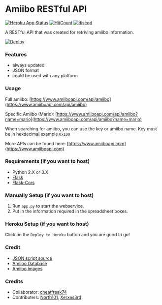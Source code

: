 # Amiibo RESTful API

[![Heroku App Status](http://heroku-shields.herokuapp.com/amiiboapi)](http://amiiboapi.com)
[![HitCount](http://hits.dwyl.com/N3evin/amiiboapi.svg)](http://hits.dwyl.com/N3evin/amiiboapi)
[![discod](https://img.shields.io/badge/Join-Discord-orange.svg?colorB=7289DA&logo=data%3Aimage%2Fpng%3Bbase64%2CiVBORw0KGgoAAAANSUhEUgAAAPUAAADwCAMAAADvotLkAAAAM1BMVEUAAAD%2F%2F%2F%2F%2F%2F%2F%2F%2F%2F%2F%2F%2F%2F%2F%2F%2F%2F%2F%2F%2F%2F%2F%2F%2F%2F%2F%2F%2F%2F%2F%2F%2F%2F%2F%2F%2F%2F%2F%2F%2F%2F%2F%2F%2F%2F%2F%2F%2F%2F%2F%2F%2F%2F%2F%2F%2F%2F%2F%2F%2F%2F%2F%2B3leKCAAAAEHRSTlMAQIAQv%2B%2Bfz2Aw3yBwUK%2BPD%2FW3OwAABYNJREFUeAHt3deWqzAPhuHPljtN93%2Bzf8kasktWHLPHgBj0nk956NVA0zRN0zRN0zRN0zRN07Q%2BkTFWSKMxOKIpFJZVXDJ2jcbCEosJ%2BzUVllo02CeaWXIL9ihHlp2jHdCepRe7s4cVfSc2Rb5CM7q28DUa0THDF8kP6FfkqxTQrYmv04BeOb5OCzo18IUq6NTIVyqjTzNfKYs%2BFb5SM%2FrElyqiS5mvFbpkVK1qVata1apWtapVrWpVq1rVqlY1VK1qVata1apWtapVrWpVR2et9VytWLu4%2BEPUJaQMAMhz0%2B32PIZycXUcBzyagucP%2BTABqzxeVl1Wcl48N%2BVDxlfDUq6odgaPKMUXnPstz38UE%2BGr5K6mDsM6y35TOWetMXjJGLv80vsw4CvjrqR2%2BcscVomz04B6w2RXZDB1t0R1MX%2Ba5zGjNbPEP6YbkPwl1JYAABTWDfPGhnH%2BfR0BLfLVMePR6OvkajRGZm9p%2FQ%2BKcPVCz5dEXCL8ezn456oCmkWrHR7ZdUP8nSiVdSICRbLaAMAQiyX0KLmS8SgJVjsAMDGhW8YlPCpy1QZATuhaMgCAJFYdsWNFqjphx6xQdcGekZeptti1IFNN2LUsUh2wc06i2mDnkkB1we55eeoRuxfkqQfsXhannnFARZo64YBGaWrCAQ3C1DMOKcpSJxzSKEtNOKRBlHrGQUVJ6oSDWiSpBxxUFqSOOCwvR21xWEGO2uCwkhi1x4eGZK01hGrGWpsGfIjEqGdUM8%2Fb0u9NZH3jYHxRinpEJQr8zL8jGd88OtsiRZ3bxwhLDStrrLInKeqmbW6FnbfsCEmI2m2ZM57wUtm0Jywy1HbTvxgadkae8L4gQz1tWgl9y8wb8b5RhprwttAwkfLGlcaIUPuNO1fbcrSFSiLUDu9rOaaxW0%2FiogS13ah2LWqD980S1GkPdcb7rAS12Xg2vLQgUMlIUG8dBi81%2FP6CSlmAuqDS2LKh8ltHmhSgdhsPml3LTj2jVjlfHTaeF5qGi9wO1dz5aotaVBomkt04WvByvjptGm09UsOB64R69ny1wQa2I%2BAT239CI8lXg54kbxs%2BL%2BEGfMqcr8bnhtE57%2BZEqJSC89HZDFxfvUt0SzVOV7tbq1VtB%2FRrMnipSFTnMqJTg5vxmpOoRuIyoUNkOdJl1EjMznzf7Fe0ePXKbnZXzCtakLp%2Bm2LyzFwSfeOFxbeH7YM%2FW81z9XtePhhsjlKsnsRGPl3Ny4cTwrJkbGkdeKKY%2Bg2Vc9Wc8KbseIUbNEUrmb0l2Xf3ODWcQPp5%2FCQ31vFaGPCmkYWoK2xMjn%2FlltEQXiMzhsjP%2FDJc4ckrDnjt7cgn0c32fyWT7P8KLvIfzal6hUKQmh3hfVQ6fTsvRxalrl7tCp2%2BwzN6eW%2BxzUOfbz5NlT2CJPWapR4jj%2FgMvDYEse%2Faezt0%2BBJnpIpZlnptnr7%2FJU6HP6Lk5I%2BN40MiPAvf%2FHjekObLjHlVgjW5enOm4bAnGzuXC45lVxz%2FY67oGJWqVrWqVa1qVata1apWdbdUrWpVq1rVqla1qlWtalWrWtWqzrdUg0%2FOxzPUhU%2FOxBPUM5%2FcSPF4deKTc0A4XE18drSFjZ%2ByiE8AwtFqwycXAGA8WA3H51b2Hyte4oFK3sBGtyyf24hHkz9UjXj6vutR9oeq6WQ2tbPRsVz4zKb2%2FwP4MXM7tP8f6BotfF4FzWx0zhQ%2BrdzMRvdS5JMam995wQ5l6%2FiMYvObJNipwZwQWtn4wdlbqpFuqUa6pRrJ31GN7O%2BoRo53VIPiHdWgcEc1EG6pxnhLNdIt1cj%2Bjmrkckc1KN5RDZrvqAbCLdUYb6lGuqUa2d9RjVzuqAbFO6pBM%2BOOLdA0TdM0TdM0TdM0TdO0b%2FZfegfWFMciUSwAAAAASUVORK5CYII%3D)](https://discord.gg/myxnvvc)


A RESTful API that was created for retriving amiibo information.

[![Deploy](https://www.herokucdn.com/deploy/button.svg)](https://heroku.com/deploy)

### Features
- always updated
- JSON format
- could be used with any platform

### Usage
Full amiibo: [https://www.amiiboapi.com/api/amiibo](https://www.amiiboapi.com/api/amiibo) 

Specific Amiibo (Mario): [https://www.amiiboapi.com/api/amiibo?name=mario](https://www.amiiboapi.com/api/amiibo?name=mario)

When searching for amiibo, you can use the key or amiibo name. Key must be in hexdecimal example `0x1D0`

More APIs can be found here: [https://www.amiiboapi.com](https://www.amiiboapi.com) 

### Requirements (if you want to host)
- Python 2.X or 3.X
- [Flask](http://flask.pocoo.org/)
- [Flask-Cors](https://flask-cors.readthedocs.io/en/latest/)

### Manually Setup (if you want to host)
1. Run `app.py` to start the webservice.
2. Put in the information required in the spreadsheet boxes.

### Heroku Setup (if you want to host)
Click on the `Deploy to Heroku` button and you are good to go!

### Credit
- [JSON script source](https://script.google.com/d/143u0RLuppsmYJ0B3wzo6i0jZYSfIFV2NLJMHPM-Sqczpr9bLwdffc-Wx/edit?usp=sharing)
- [Amiibo Database](https://docs.google.com/spreadsheets/d/19E7pMhKN6x583uB6bWVBeaTMyBPtEAC-Bk59Y6cfgxA)
- [Amiibo images](http://amiibo.life)

### Credits
- Collaborator: [cheatfreak74](https://github.com/cheatfreak47)
- Contributers: [North101](https://github.com/North101), [Xerxes3rd](https://github.com/Xerxes3rd)